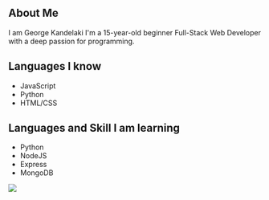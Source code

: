 ## About Me 
I am George Kandelaki I'm a 15-year-old beginner Full-Stack Web Developer with a deep passion for programming. 

## Languages I know
* JavaScript
* Python
* HTML/CSS

## Languages and Skill I am learning
* Python
* NodeJS
* Express
* MongoDB


![](https://streak-stats.demolab.com/?user=GeorgeKandelaki&hide_border=true&card_width=700&theme=algolia&border_radius=5&background=000000&stroke=000000)
